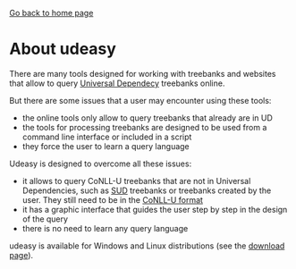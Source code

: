 [Go back to home page](index.md)

# About udeasy

There are many tools designed for working with treebanks and websites
that allow to query [Universal Dependecy](https://universaldependencies.org/) treebanks online.

But there are some issues that a user may encounter using these tools:
* the online tools only allow to query treebanks that already are in UD
* the tools for processing treebanks are designed to be used from a
command line interface or included in a script
* they force the user to learn a query language

Udeasy is designed to overcome all these issues:
* it allows to query CoNLL-U treebanks that are not in Universal
Dependencies, such as [SUD](https://surfacesyntacticud.github.io/) treebanks or treebanks created by the
user. They still need to be in the [CoNLL-U format](https://universaldependencies.org/format.html)
* it has a graphic interface that guides the user step by step in the
design of the query
* there is no need to learn any query language

udeasy is available for Windows and Linux distributions (see the [download page](download.md)).